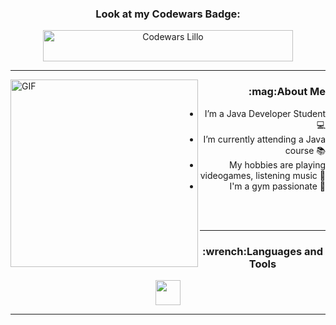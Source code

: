 <div align="center">
  
<h3>Look at my Codewars Badge:</h3>
<p>
<a href="https://www.codewars.com/users/JoeBlillo" target="blank"><img align="center" src="https://www.codewars.com/users/JoeBlillo/badges/large" alt="Codewars Lillo" height="50" width="400" /></a>
</p>
  
</div>
<hr>
<img align="left" alt="GIF" width="300" src="https://i.pinimg.com/originals/e4/26/70/e426702edf874b181aced1e2fa5c6cde.gif" />
<div align="right">
<h3>:mag:About Me</h3>

-  I’m a Java Developer Student :computer:
-  I’m currently attending a Java course :books:
-  My hobbies are playing videogames, listening music :musical_note:
-  I'm a gym passionate 💪
</div>

<br>
<br>
<hr>

<div align="center">

<h3>:wrench:Languages and Tools</h3>


<code><img height="40" src="https://www.vectorlogo.zone/logos/java/java-icon.svg"></code>
</div>
<hr>

<div align="center">
<svg viewBox="-16 -32 880 192" width="880" height="192" xmlns="http://www.w3.org/2000/svg">
</div>

